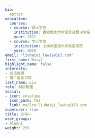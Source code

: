 ```yaml
---
bio: 
  matter.
education:
  courses:
  - course: 硕士学位
    institution: 香港城市大学语言及翻译学系
    year: 2021
  - course: 学士学位
    institution: 上海外国语大学英语学院
    year: 2019
email: "liuhaiyi_lewis@163.com"
first_name: Haiyi
highlight_name: false
interests:
- 双语发展
- 第二语言习得
last_name: Liu
role: 科研助理
social:
- icon: envelope
  icon_pack: fas
  link: mailto:liuhaiyi_lewis@163.com
superuser: true
title: 刘海一
user_groups:
- Alumni
weight: 299
---
```

